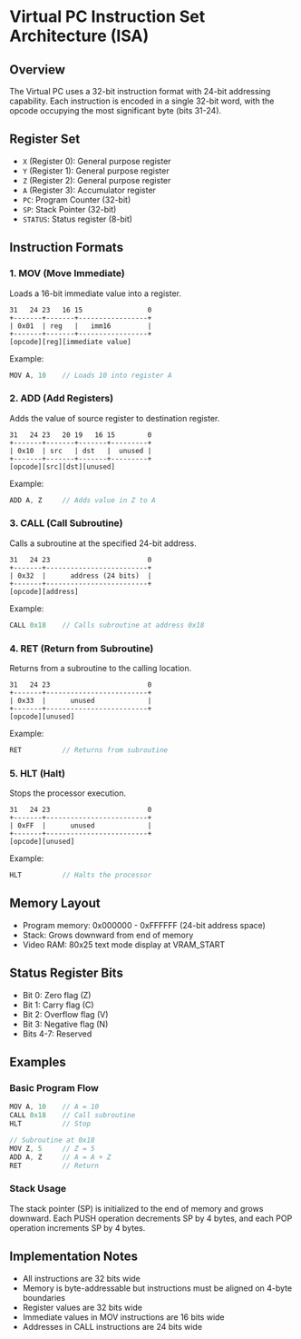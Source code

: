 # Virtual PC Instruction Set Architecture (ISA)

## Overview
The Virtual PC uses a 32-bit instruction format with 24-bit addressing capability. Each instruction is encoded in a single 32-bit word, with the opcode occupying the most significant byte (bits 31-24).

## Register Set
- `X` (Register 0): General purpose register
- `Y` (Register 1): General purpose register
- `Z` (Register 2): General purpose register
- `A` (Register 3): Accumulator register
- `PC`: Program Counter (32-bit)
- `SP`: Stack Pointer (32-bit)
- `STATUS`: Status register (8-bit)

## Instruction Formats

### 1. MOV (Move Immediate)
Loads a 16-bit immediate value into a register.

```
31   24 23   16 15                0
+-------+-------+-----------------+
| 0x01  | reg   |   imm16         |
+-------+-------+-----------------+
[opcode][reg][immediate value]
```

Example:
```c
MOV A, 10    // Loads 10 into register A
```

### 2. ADD (Add Registers)
Adds the value of source register to destination register.

```
31   24 23   20 19   16 15        0
+-------+-------+-------+---------+
| 0x10  | src   | dst   |  unused |
+-------+-------+-------+---------+
[opcode][src][dst][unused]
```

Example:
```c
ADD A, Z     // Adds value in Z to A
```

### 3. CALL (Call Subroutine)
Calls a subroutine at the specified 24-bit address.

```
31   24 23                        0
+-------+-------------------------+
| 0x32  |      address (24 bits)  |
+-------+-------------------------+
[opcode][address]
```

Example:
```c
CALL 0x18    // Calls subroutine at address 0x18
```

### 4. RET (Return from Subroutine)
Returns from a subroutine to the calling location.

```
31   24 23                        0
+-------+-------------------------+
| 0x33  |      unused             |
+-------+-------------------------+
[opcode][unused]
```

Example:
```c
RET          // Returns from subroutine
```

### 5. HLT (Halt)
Stops the processor execution.

```
31   24 23                        0
+-------+-------------------------+
| 0xFF  |      unused             |
+-------+-------------------------+
[opcode][unused]
```

Example:
```c
HLT          // Halts the processor
```

## Memory Layout
- Program memory: 0x000000 - 0xFFFFFF (24-bit address space)
- Stack: Grows downward from end of memory
- Video RAM: 80x25 text mode display at VRAM_START

## Status Register Bits
- Bit 0: Zero flag (Z)
- Bit 1: Carry flag (C)
- Bit 2: Overflow flag (V)
- Bit 3: Negative flag (N)
- Bits 4-7: Reserved

## Examples

### Basic Program Flow
```c
MOV A, 10    // A = 10
CALL 0x18    // Call subroutine
HLT          // Stop

// Subroutine at 0x18
MOV Z, 5     // Z = 5
ADD A, Z     // A = A + Z
RET          // Return
```

### Stack Usage
The stack pointer (SP) is initialized to the end of memory and grows downward. Each PUSH operation decrements SP by 4 bytes, and each POP operation increments SP by 4 bytes.

## Implementation Notes
- All instructions are 32 bits wide
- Memory is byte-addressable but instructions must be aligned on 4-byte boundaries
- Register values are 32 bits wide
- Immediate values in MOV instructions are 16 bits wide
- Addresses in CALL instructions are 24 bits wide 